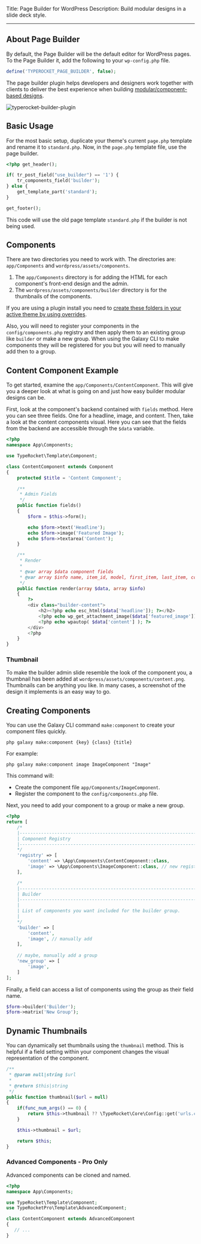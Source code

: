 Title: Page Builder for WordPress
Description: Build modular designs in a slide deck style. 

---

## About Page Builder

By default, the Page Builder will be the default editor for WordPress pages. To the Page Builder it, add the following to your `wp-config.php` file.

```php
define('TYPEROCKET_PAGE_BUILDER', false);
```

The page builder plugin helps developers and designers work together with clients to deliver the best experience when building [modular/component-based designs](http://alistapart.com/article/language-of-modular-design).

![typerocket-builder-plugin](https://typerocket.com/wp-content/uploads/2020/02/page-builder-pro.gif)

## Basic Usage

For the most basic setup, duplicate your theme's current `page.php` template and rename it to `standard.php`. Now, in the `page.php` template file, use the page builder.

```php
<?php get_header();

if( tr_post_field("use_builder") == '1') {
    tr_components_field('builder');
} else {
    get_template_part('standard');
}

get_footer();
```

This code will use the old page template `standard.php` if the builder is not being used.

## Components

There are two directories you need to work with. The directories are: `app/Components` and `wordpress/assets/components`.

1. The `app/Components` directory is for adding the HTML for each component's front-end design and the admin.
2. The `wordpress/assets/components/builder` directory is for the thumbnails of the components.

If you are using a plugin install you need to [create these folders in your active theme by using overrides](/docs/v5/install-via-plugin/#section-plugin-installation-2-create-override-folders).

Also, you will need to register your components in the `config/components.php` registry and then apply them to an existing group like `builder` or make a new group. When using the Galaxy CLI to make components they will be registered for you but you will need to manually add then to a group.

## Content Component Example

To get started, examine the `app/Components/ContentComponent`. This will give you a deeper look at what is going on and just how easy builder modular designs can be.

First, look at the component's backend contained with `fields` method. Here you can see three fields. One for a headline, image, and content. Then, take a look at the content components visual. Here you can see that the fields from the backend are accessible through the `$data` variable. 

```php
<?php
namespace App\Components;

use TypeRocket\Template\Component;

class ContentComponent extends Component
{
    protected $title = 'Content Component';

    /**
     * Admin Fields
     */
    public function fields()
    {
        $form = $this->form();

        echo $form->text('Headline');
        echo $form->image('Featured Image');
        echo $form->textarea('Content');
    }

    /**
     * Render
     *
     * @var array $data component fields
     * @var array $info name, item_id, model, first_item, last_item, component_id, hash
     */
    public function render(array $data, array $info)
    {
        ?>
        <div class="builder-content">
            <h2><?php echo esc_html($data['headline']); ?></h2>
            <?php echo wp_get_attachment_image($data['featured_image']); ?>
            <?php echo wpautop( $data['content'] ); ?>
        </div>
        <?php
    }
}
```

### Thumbnail

To make the builder admin slide resemble the look of the component you, a thumbnail has been added at `wordpress/assets/components/content.png`. Thumbnails can be anything you like. In many cases, a screenshot of the design it implements is an easy way to go.

## Creating Components

You can use the Galaxy CLI command `make:component`  to create your component files quickly.

```
php galaxy make:component {key} {class} {title}
```

For example:

```
php galaxy make:component image ImageComponent "Image"
```

This command will:
 
- Create the component file `app/Components/ImageComponent`.
- Register the component to the `config/components.php` file.

Next, you need to add your component to a group or make a new group.

```php
<?php
return [
    /*
    |--------------------------------------------------------------------------
    | Component Registry
    |--------------------------------------------------------------------------
    */
    'registry' => [
        'content' => \App\Components\ContentComponent::class,
        'image' => \App\Components\ImageComponent::class, // new registered
    ],

    /*
    |--------------------------------------------------------------------------
    | Builder
    |--------------------------------------------------------------------------
    |
    | List of components you want included for the builder group.
    |
    */
    'builder' => [
        'content',
        'image', // manually add
    ],
    
    // maybe, manually add a group
    'new_group' => [
        'image',
    ]
];
```

Finally, a field can access a list of components using the group as their field name.

```php
$form->builder('Builder');
$form->matrix('New Group');
```

## Dynamic Thumbnails

You can dynamically set thumbnails using the `thumbnail` method. This is helpful if a field setting within your component changes the visual representation of the component.

```php
/**
 * @param null|string $url
 *
 * @return $this|string
 */
public function thumbnail($url = null)
{
    if(func_num_args() == 0) {
        return $this->thumbnail ?? \TypeRocket\Core\Config::get('urls.components') . '/' . $this->registeredAs() . '.png';
    }

    $this->thumbnail = $url;

    return $this;
}
```

### Advanced Components - Pro Only

Advanced components can be cloned and named.

```php
<?php
namespace App\Components;

use TypeRocket\Template\Component;
use TypeRocketPro\Template\AdvancedComponent;

class ContentComponent extends AdvancedComponent
{
   // ...
}
```